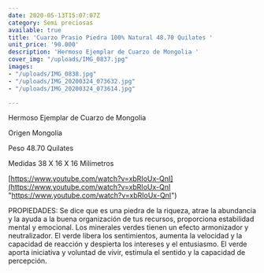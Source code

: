 ```yaml
---
date: 2020-05-13T15:07:07Z
category: Semi preciosas
available: true
title: 'Cuarzo Prasio Piedra 100% Natural 48.70 Quilates '
unit_price: '90.000'
description: 'Hermoso Ejemplar de Cuarzo de Mongolia '
cover_img: "/uploads/IMG_0837.jpg"
images:
- "/uploads/IMG_0838.jpg"
- "/uploads/IMG_20200324_073632.jpg"
- "/uploads/IMG_20200324_073614.jpg"

---
```

Hermoso Ejemplar de Cuarzo de Mongolia 

Origen Mongolia 

Peso 48.70 Quilates 

Medidas 38 X 16 X 16 Milímetros

[https://www.youtube.com/watch?v=xbRIoUx-QnI](https://www.youtube.com/watch?v=xbRIoUx-QnI "https://www.youtube.com/watch?v=xbRIoUx-QnI")

PROPIEDADES: Se dice que es una piedra de la riqueza, atrae la abundancia y la ayuda a la buena organización de tus recursos, proporciona estabilidad mental y emocional. Los minerales verdes tienen un efecto armonizador y neutralizador. El verde libera los sentimientos, aumenta la velocidad y la capacidad de reacción y despierta los intereses y el entusiasmo. El verde aporta iniciativa y voluntad de vivir, estimula el sentido y la capacidad de percepción.